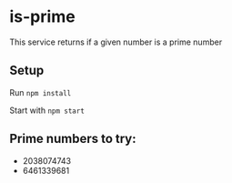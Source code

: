 # is-prime

This service returns if a given number is a prime number

## Setup

Run `npm install`

Start with `npm start`

## Prime numbers to try:

* 2038074743
* 6461339681

